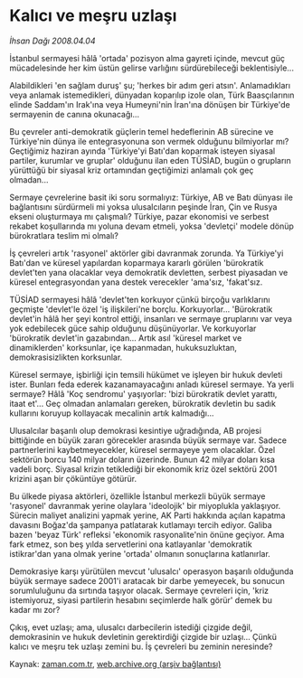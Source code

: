 # Kalıcı ve meşru uzlaşı

*İhsan Dağı 2008.04.04*

<tr><td class="metin" colspan="2" style="padding-top: 20px; padding-left: 5px; padding-right: 10px;">İstanbul sermayesi hâlâ 'ortada' pozisyon alma gayreti içinde, mevcut güç mücadelesinde her kim üstün gelirse varlığını sürdürebileceği beklentisiyle...</td></tr><tr><td class="metin" colspan="2" style="padding-top: 20px; padding-left: 5px; padding-right: 10px;"><p>Alabildikleri 'en sağlam duruş' şu; 'herkes bir adım geri atsın'. Anlamadıkları veya anlamak istemedikleri, dünyadan koparılıp izole olan, Türk Baasçılarının elinde Saddam'ın Irak'ına veya Humeyni'nin İran'ına dönüşen bir Türkiye'de sermayenin de canına okunacağı... 
<p>Bu çevreler anti-demokratik güçlerin temel hedeflerinin AB sürecine ve Türkiye'nin dünya ile entegrasyonuna son vermek olduğunu bilmiyorlar mı? Geçtiğimiz haziran ayında 'Türkiye'yi Batı'dan koparmak isteyen siyasal partiler, kurumlar ve gruplar' olduğunu ilan eden TÜSİAD, bugün o grupların yürüttüğü bir siyasal kriz ortamından geçtiğimizi anlamalı çok geç olmadan...
<p>Sermaye çevrelerine basit iki soru sormalıyız: Türkiye, AB ve Batı dünyası ile bağlantısını sürdürmeli mi yoksa ulusalcıların peşinde İran, Çin ve Rusya ekseni oluşturmaya mı çalışmalı? Türkiye, pazar ekonomisi ve serbest rekabet koşullarında mı yoluna devam etmeli, yoksa 'devletçi' modele dönüp bürokratlara teslim mi olmalı? 
<p>İş çevreleri artık 'rasyonel' aktörler gibi davranmak zorunda. Ya Türkiye'yi Batı'dan ve küresel yapılardan koparmaya kararlı görülen 'bürokratik devlet'ten yana olacaklar veya demokratik devletten, serbest piyasadan ve küresel entegrasyondan yana destek verecekler 'ama'sız, 'fakat'sız. 
<p>TÜSİAD sermayesi hâlâ 'devlet'ten korkuyor çünkü birçoğu varlıklarını geçmişte 'devlet'le özel 'iş ilişkileri'ne borçlu. Korkuyorlar... 'Bürokratik devlet'in hâlâ her şeyi kontrol ettiği, insanları ve sermaye gruplarını var veya yok edebilecek güce sahip olduğunu düşünüyorlar. Ve korkuyorlar 'bürokratik devlet'in gazabından... Artık asıl 'küresel market ve dinamiklerden' korksunlar, içe kapanmadan, hukuksuzluktan, demokrasisizlikten korksunlar.
<p>Küresel sermaye, işbirliği için temsili hükümet ve işleyen bir hukuk devleti ister. Bunları feda ederek kazanamayacağını anladı küresel sermaye. Ya yerli sermaye? Hâlâ 'Koç sendromu' yaşıyorlar: 'bizi bürokratik devlet yarattı, itaat et'... Geç olmadan anlamaları gereken, bürokratik devletin bu sadık kullarını koruyup kollayacak mecalinin artık kalmadığı... 
<p>Ulusalcılar başarılı olup demokrasi kesintiye uğradığında, AB projesi bittiğinde en büyük zararı görecekler arasında büyük sermaye var. Sadece partnerlerini kaybetmeyecekler, küresel sermayeye yem olacaklar. Özel sektörün borcu 140 milyar doların üzerinde. Bunun 42 milyar doları kısa vadeli borç. Siyasal krizin tetiklediği bir ekonomik kriz özel sektörü 2001 krizini aşan bir çöküntüye götürür. 
<p>Bu ülkede piyasa aktörleri, özellikle İstanbul merkezli büyük sermaye 'rasyonel' davranmak yerine olaylara 'ideolojik' bir miyoplukla yaklaşıyor. Sürecin maliyet analizini yapmak yerine, AK Parti hakkında açılan kapatma davasını Boğaz'da şampanya patlatarak kutlamayı tercih ediyor. Galiba bazen 'beyaz Türk' refleksi 'ekonomik rasyonalite'nin önüne geçiyor. Ama fark etmez, son beş yılda servetlerini ona katlayanlar 'demokratik istikrar'dan yana olmak yerine 'ortada' olmanın sonuçlarına katlanırlar.
<p>Demokrasiye karşı yürütülen mevcut 'ulusalcı' operasyon başarılı olduğunda büyük sermaye sadece 2001'i aratacak bir darbe yemeyecek, bu sonucun sorumluluğunu da sırtında taşıyor olacak. Sermaye çevreleri için, 'kriz istemiyoruz, siyasi partilerin hesabını seçimlerde halk görür' demek bu kadar mı zor?
<p>Çıkış, evet uzlaşı; ama, ulusalcı darbecilerin istediği çizgide değil, demokrasinin ve hukuk devletinin gerektirdiği çizgide bir uzlaşı... Çünkü kalıcı ve meşru tek uzlaşı zemini bu. İş çevreleri bu zeminin neresinde?<br/></p></p></p></p></p></p></p></p></p></p></td></tr>

Kaynak: [zaman.com.tr](http://zaman.com.tr/yazar.do?yazino=673119), [web.archive.org (arşiv bağlantısı)](http://web.archive.org/web/20080610010609/http://www.zaman.com.tr:80/yazar.do?yazino=673119)
